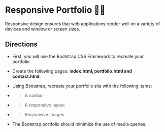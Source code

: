 # Responsive Portfolio :man_technologist:

Responsive design ensures that web applications render well on a variety of devices and window or screen sizes.

## Directions
- First, you will use the Bootstrap CSS Framework to recreate your portfolio.
- Create the following pages: **index.html, portfolio.html and contact.html**.
- Using Bootstrap, recreate your portfolio site with the following items:
- > A navbar
- > A responsive layout
- > Responsive images

- The Bootstrap portfolio should minimize the use of media queries.



